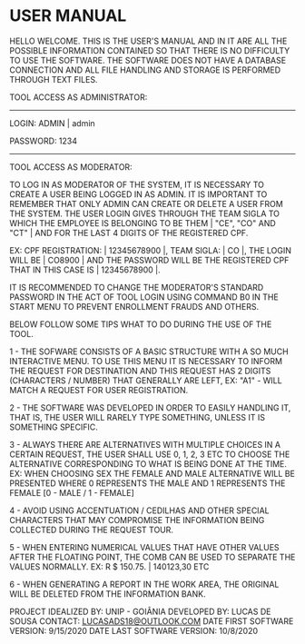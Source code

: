 # USER MANUAL

HELLO WELCOME. THIS IS THE USER'S MANUAL AND IN IT ARE ALL THE POSSIBLE INFORMATION CONTAINED SO THAT THERE IS NO DIFFICULTY TO USE THE SOFTWARE.
THE SOFTWARE DOES NOT HAVE A DATABASE CONNECTION AND ALL FILE HANDLING AND STORAGE IS PERFORMED THROUGH TEXT FILES.

TOOL ACCESS AS ADMINISTRATOR:
_____________________

LOGIN: ADMIN | admin

PASSWORD: 1234
_____________________

TOOL ACCESS AS MODERATOR:

TO LOG IN AS MODERATOR OF THE SYSTEM, IT IS NECESSARY TO CREATE A USER BEING LOGGED IN AS ADMIN.
IT IS IMPORTANT TO REMEMBER THAT ONLY ADMIN CAN CREATE OR DELETE A USER FROM THE SYSTEM. THE USER LOGIN GIVES THROUGH THE TEAM SIGLA TO WHICH THE EMPLOYEE IS BELONGING TO BE THEM | "CE", "CO" AND "CT" | AND FOR THE LAST 4 DIGITS OF THE REGISTERED CPF.

EX: CPF REGISTRATION: | 12345678900 |, TEAM SIGLA: | CO |, THE LOGIN WILL BE | CO8900 | AND THE PASSWORD WILL BE THE REGISTERED CPF THAT IN THIS CASE IS | 12345678900 |.

IT IS RECOMMENDED TO CHANGE THE MODERATOR'S STANDARD PASSWORD IN THE ACT OF TOOL LOGIN USING COMMAND B0 IN THE START MENU TO PREVENT ENROLLMENT FRAUDS AND OTHERS.

BELOW FOLLOW SOME TIPS WHAT TO DO DURING THE USE OF THE TOOL.

1 - THE SOFWARE CONSISTS OF A BASIC STRUCTURE WITH A SO MUCH INTERACTIVE MENU. TO USE THIS MENU IT IS NECESSARY TO INFORM THE REQUEST FOR DESTINATION AND THIS REQUEST HAS 2 DIGITS (CHARACTERS / NUMBER) THAT GENERALLY ARE LEFT,
EX: "A1" - WILL MATCH A REQUEST FOR USER REGISTRATION.

2 - THE SOFTWARE WAS DEVELOPED IN ORDER TO EASILY HANDLING IT, THAT IS, THE USER WILL RARELY TYPE SOMETHING, UNLESS IT IS SOMETHING SPECIFIC.

3 - ALWAYS THERE ARE ALTERNATIVES WITH MULTIPLE CHOICES IN A CERTAIN REQUEST, THE USER SHALL USE 0, 1, 2, 3 ETC TO CHOOSE THE ALTERNATIVE CORRESPONDING TO WHAT IS BEING DONE AT THE TIME.
EX: WHEN CHOOSING SEX THE FEMALE AND MALE ALTERNATIVE WILL BE PRESENTED WHERE 0 REPRESENTS THE MALE AND 1 REPRESENTS THE FEMALE [0 - MALE / 1 - FEMALE]

4 - AVOID USING ACCENTUATION / CEDILHAS AND OTHER SPECIAL CHARACTERS THAT MAY COMPROMISE THE INFORMATION BEING COLLECTED DURING THE REQUEST TOUR.

5 - WHEN ENTERING NUMERICAL VALUES THAT HAVE OTHER VALUES AFTER THE FLOATING POINT, THE COMB CAN BE USED TO SEPARATE THE VALUES NORMALLY.
EX: R $ 150.75. | 140123,30 ETC

6 - WHEN GENERATING A REPORT IN THE WORK AREA, THE ORIGINAL WILL BE DELETED FROM THE INFORMATION BANK.



PROJECT IDEALIZED BY: UNIP - GOIÂNIA
DEVELOPED BY: LUCAS DE SOUSA
CONTACT: LUCASADS18@OUTLOOK.COM
DATE FIRST SOFTWARE VERSION: 9/15/2020
DATE LAST SOFTWARE VERSION: 10/8/2020
